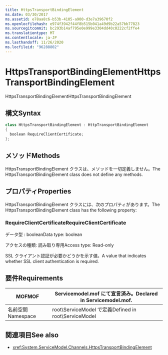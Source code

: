 ```yaml
---
title: HttpsTransportBindingElement
ms.date: 03/30/2017
ms.assetid: e78aa8c6-b53b-4105-a900-d3e7a39670f2
ms.openlocfilehash: e974f3942f44f8b515b041a49d9b22a57bb77823
ms.sourcegitcommit: bc293b14af795e0e999e3304dd40c0222cf2ffe4
ms.translationtype: MT
ms.contentlocale: ja-JP
ms.lasthandoff: 11/26/2020
ms.locfileid: "96288802"
---
```

# <a name="httpstransportbindingelement"></a><span data-ttu-id="fcce6-102">HttpsTransportBindingElement</span><span class="sxs-lookup"><span data-stu-id="fcce6-102">HttpsTransportBindingElement</span></span>

<span data-ttu-id="fcce6-103">HttpsTransportBindingElement</span><span class="sxs-lookup"><span data-stu-id="fcce6-103">HttpsTransportBindingElement</span></span>  
  
## <a name="syntax"></a><span data-ttu-id="fcce6-104">構文</span><span class="sxs-lookup"><span data-stu-id="fcce6-104">Syntax</span></span>  
  
```csharp  
class HttpsTransportBindingElement : HttpTransportBindingElement  
{  
  boolean RequireClientCertificate;  
};  
```  
  
## <a name="methods"></a><span data-ttu-id="fcce6-105">メソッド</span><span class="sxs-lookup"><span data-stu-id="fcce6-105">Methods</span></span>  

 <span data-ttu-id="fcce6-106">HttpsTransportBindingElement クラスは、メソッドを一切定義しません。</span><span class="sxs-lookup"><span data-stu-id="fcce6-106">The HttpsTransportBindingElement class does not define any methods.</span></span>  
  
## <a name="properties"></a><span data-ttu-id="fcce6-107">プロパティ</span><span class="sxs-lookup"><span data-stu-id="fcce6-107">Properties</span></span>  

 <span data-ttu-id="fcce6-108">HttpsTransportBindingElement クラスには、次のプロパティがあります。</span><span class="sxs-lookup"><span data-stu-id="fcce6-108">The HttpsTransportBindingElement class has the following property:</span></span>  
  
### <a name="requireclientcertificate"></a><span data-ttu-id="fcce6-109">RequireClientCertificate</span><span class="sxs-lookup"><span data-stu-id="fcce6-109">RequireClientCertificate</span></span>  

 <span data-ttu-id="fcce6-110">データ型 : boolean</span><span class="sxs-lookup"><span data-stu-id="fcce6-110">Data type: boolean</span></span>  
  
 <span data-ttu-id="fcce6-111">アクセスの種類: 読み取り専用</span><span class="sxs-lookup"><span data-stu-id="fcce6-111">Access type: Read-only</span></span>  
  
 <span data-ttu-id="fcce6-112">SSL クライアント認証が必要かどうかを示す値。</span><span class="sxs-lookup"><span data-stu-id="fcce6-112">A value that indicates whether SSL client authentication is required.</span></span>  
  
## <a name="requirements"></a><span data-ttu-id="fcce6-113">要件</span><span class="sxs-lookup"><span data-stu-id="fcce6-113">Requirements</span></span>  
  
|<span data-ttu-id="fcce6-114">MOF</span><span class="sxs-lookup"><span data-stu-id="fcce6-114">MOF</span></span>|<span data-ttu-id="fcce6-115">Servicemodel.mof にて宣言済み。</span><span class="sxs-lookup"><span data-stu-id="fcce6-115">Declared in Servicemodel.mof.</span></span>|  
|---------|-----------------------------------|  
|<span data-ttu-id="fcce6-116">名前空間</span><span class="sxs-lookup"><span data-stu-id="fcce6-116">Namespace</span></span>|<span data-ttu-id="fcce6-117">root\ServiceModel で定義</span><span class="sxs-lookup"><span data-stu-id="fcce6-117">Defined in root\ServiceModel</span></span>|  
  
## <a name="see-also"></a><span data-ttu-id="fcce6-118">関連項目</span><span class="sxs-lookup"><span data-stu-id="fcce6-118">See also</span></span>

- <xref:System.ServiceModel.Channels.HttpsTransportBindingElement>
